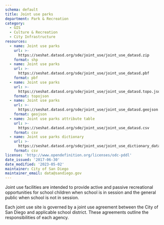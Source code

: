 ```yaml
---
schema: default
title: Joint use parks
department: Park & Recreation
category:
  - GIS
  - Culture & Recreation
  - City Infrastructure
resources:
  - name: Joint use parks
    url: >-
      https://seshat.datasd.org/sde/joint_use/joint_use_datasd.zip
    format: shp
  - name: Joint use parks
    url: >-
      https://seshat.datasd.org/sde/joint_use/joint_use_datasd.pbf
    format: pbf
  - name: Joint use parks
    url: >-
      https://seshat.datasd.org/sde/joint_use/joint_use_datasd.topo.json
    format: topojson
  - name: Joint use parks
    url: >-
      https://seshat.datasd.org/sde/joint_use/joint_use_datasd.geojson
    format: geojson
  - name: Joint use parks attribute table
    url: >-
      https://seshat.datasd.org/sde/joint_use/joint_use_datasd.csv
    format: csv
  - name: Joint use parks dictionary
    url: >-
      https://seshat.datasd.org/sde/joint_use/joint_use_dictionary_datasd.csv
    format: csv
license: 'http://www.opendefinition.org/licenses/odc-pddl'
date_issued: '2017-06-30'
date_modified: '2023-05-02'
maintainer: City of San Diego
maintainer_email: data@sandiego.gov
---
```

Joint use facilities are intended to provide active and passive recreational opportunities for school children when school is in session and the general public when school is not in session.
<!--more-->
Each joint use site is governed by a joint use agreement between the City of San Diego and applicable school district. These agreements outline the responsibilities of each agency.
